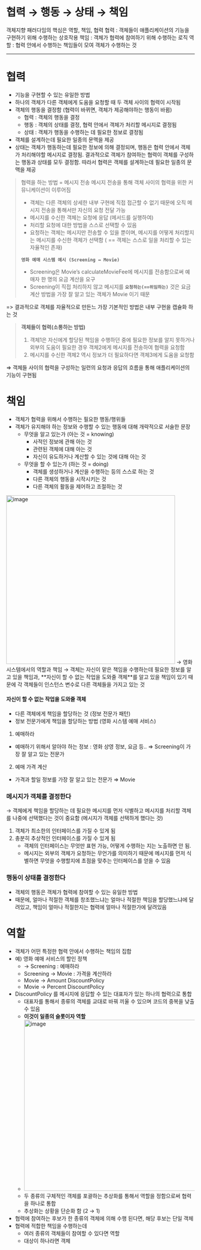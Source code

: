 # 협력 → 행동 → 상태 → 책임

객체지향 패러다임의 핵심은 역할, 책임, 협력
협력 : 객체들이 애플리케이션의 기능을 구현하기 위해 수행하는 상호작용
책임 : 객체가 협력에 참여하기 위해 수행하는 로직
역할 : 협력 안에서 수행하는 책임들이 모여 객체가 수행하는 것
  
---
# 협력

- 기능을 구현할 수 있는 유일한 방법
- 하나의 객체가 다른 객체에게 도움을 요청할 때 두 객체 사이의 협력이 시작됨
- 객체의 행동을 결정함 (협력이 바뀌면, 객체가 제공해야하는 행동이 바뀜)
    - 협력 : 객체의 행동을 결정
    - 행동 : 객체의 상태를 결정, 협력 안에서 객체가 처리할 메시지로 결정됨
    - 상태 : 객체가 행동을 수행하는 데 필요한 정보로 결정됨
- 객체를 설계하는데 필요한 일종의 문맥을 제공
- 상태는 객체가 행동하는데 필요한 정보에 의해 결정되며, 행동은 협력 안에서 객체가 처리해야할 메시지로 결정됨. 결과적으로 객체가 참여하는 협력이 객체를 구성하는 행동과 상태를 모두 결정함. 따라서 협력은 객체를 설계하는데 필요한 일종의 문맥을 제공


> 협력을 하는 방법 = 메시지 전송
> 메시지 전송을 통해 객체 사이의 협력을 위한 커뮤니케이션이 이루어짐
> - 객체는 다른 객체의 상세한 내부 구현에 직접 접근할 수 없기 때문에 오직 메시지 전송을 통해서만 자신의 요청 전달 가능
> -  메시지를 수신한 객체는 요청에 응답 (메서드를 실행하여)
> - 처리할 요청에 대한 방법을 스스로 선택할 수 있음
> - 요청하는 객체는 메시지만 전송할 수 있을 뿐이며, 메시지를 어떻게 처리할지는 메시지를 수신한 객체가 선택함 ( == 객체는 스스로 일을 처리할 수 있는 자율적인 존재)
> 
> **`영화 예매 시스템 예시 (Screening ↔ Movie)`**
> - Screening은 Movie’s calculateMovieFee에 메시지를 전송함으로써 예매자 한 명의 요금 계산을 요구
> - Screening이 직접 처리하지 않고 메시지를 **`요청하는(==위임하는)`** 것은 요금 계산 방법을 가장 잘 알고 있는 객체가 Movie 이기 때문

=> 결과적으로 객체를 자율적으로 만든느 가장 기본적인 방법은 내부 구현을 캡슐화 하는 것
  
  
> **객체들이 협력(소통하는 방법)**
> 1. 객체1은 자신에게 할당된 책임을 수행하던 중에 필요한 정보를 알지 못하거나 외부의 도움이 필요한 경우 객체2에게 메시지를 전송하여 협력을 요청함
> 2. 메시지를 수신한 객체2 역시 정보가 더 필요하다면 객체3에게 도움을 요청함

⇒ 객체들 사이의 협력을 구성하는 일련의 요청과 응답의 흐름을 통해 애플리케이션의 기능이 구현됨  
  
# 책임
- 객체가 협력을 위해서 수행하는 필요한 행동/행위들
- 객체가 유지해야 하는 정보와 수행할 수 있는 행동에 대해 개략적으로 서술한 문장
    - 무엇을 알고 있는가 (아는 것 = knowing)
        - 사적인 정보에 관해 아는 것
        - 관련된 객체에 대해 아는 것
        - 자신이 유도하거나 계산할 수 있는 것에 대해 아는 것
    - 무엇을 할 수 있는가 (하는 것 = doing)
        - 객체를 생성하거나 계산을 수행하는 등의 스스로 하는 것
        - 다른 객체의 행동을 시작시키는 것
        - 다른 객체의 활동을 제어하고 조절하는 것
<img width="451" alt="image" src="https://github.com/user-attachments/assets/f767eaeb-6e07-457f-8a7a-1992b69eb069" />
→ 영화 시스템에서의 역할과 책임
→ 객체는 자신이 맡은 책임을 수행하는데 필요한 정보를 알 고 있을 책임과, **자신이 할 수 없는 작업을 도와줄 객체**를 알고 있을 책임이 있기 때문에 각 객체들이 인스턴스 변수로 다른 객체들을 가지고 있는 것

#### 자신이 할 수 없는 작업을 도와줄 객체
- 다른 객체에게 책임을 할당하는 것 (정보 전문가 패턴)
- 정보 전문가에게 책임을 할당하는 방법 (영화 시스템 예매 서비스)
  
1. 예매하라
- 예매하기 위해서 알아야 하는 정보 : 영화 상영 정보, 요금 등.. ⇒ Screening이 가장 잘 알고 있는 전문가
2. 예매 가격 계산
- 가격과 할일 정보를 가장 잘 알고 있는 전문가 ⇒ Movie


### 메시지가 객체를 결정한다

→ 객체에게 책임을 할당하는 데 필요한 메시지를 먼저 식별하고 메시지를 처리할 객체를 나중에 선택했다는 것이 중요함 (메시지가 객체를 선택하게 했다는 것)

1. 객체가 최소한의 인터페이스를 가질 수 있게 됨
2. 충분히 추상적인 인터페이스를 가질 수 있게 됨
    - 객체의 인터페이스는 무엇만 표현 가능, 어떻게 수행하는 지는 노출하면 안 됨.
    - 메시지는 외부의 객체가 요청하는 무언가를 의미하기 때문에 메시지를 먼저 식별하면 무엇을 수행할지에 초점을 맞추는 인터페이스를 얻을 수 있음
  
  
### 행동이 상태를 결정한다

- 객체의 행동은 객체가 협력에 참여할 수 있는 유일한 방법
- 때문에, 얼마나 적절한 객체를 창조했느냐는 얼마나 적절한 책임을 할당했느냐에 달려있고, 책임이 얼마나 적절한지는 협력에 얼마나 적절한가에 달려있음
  
  
  
# 역할

- 객체가 어떤 특정한 협력 안에서 수행하는 책임의 집합
- 예) 영화 예매 서비스의 할인 정책
    - → Screening : 예매하라
    - Screening → Movie : 가격을 계산하라
    - Movie → Amount DiscountPolicy
    - Movie → Percent DiscountPolicy
- DiscountPolicy 를 메시지에 응답할 수 있는 대표자가 있는 하나의 협력으로 통합
    - 대표자를 통해서 종류의 객체를 교대로 바꿔 끼울 수 있으며 코드의 중복을 낮출 수 있음
    - **이것이 일종의 슬롯이자 역할**
    - <img width="457" alt="image" src="https://github.com/user-attachments/assets/62f108bf-ea0c-435d-8fce-b86538c5d2c9" />
    - 두 종류의 구체적인 객체를 포괄하는 추상화를 통해서 역할을 정함으로써 협력을 하나로 통합
    - 추상화는 상황을 단순화 함 (2 → 1)        
- 협력에 참여하는 후보가 한 종류의 객체에 의해 수행 된다면, 해당 후보는 단일 객체
- 협력에 적합한 책임을 수행하는데
    - 여러 종류의 객체들이 참여할 수 있다면 역할
    - 대상이 하나라면 객체
